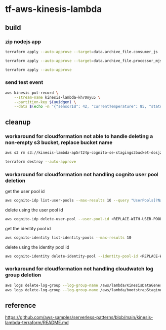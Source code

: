 # tf-aws-kinesis-lambda

## build

### zip nodejs app

```bash
terraform apply --auto-approve --target=data.archive_file.consumer_js
```

```bash
terraform apply --auto-approve --target=data.archive_file.processor_mjs
```

```bash
terraform apply --auto-approve
```

### send test event

```bash
aws kinesis put-record \
    --stream-name kinesis-lambda-kh70nyu5 \
    --partition-key $(uuidgen) \
    --data $(echo -n '{"sensorId": 42, "currentTemperature": 85, "status": "OK"}' | base64 | tr -d '\n')
```

## cleanup

### workaround for cloudformation not able to handle deleting a non-empty s3 bucket, replace bucket name

```bash
aws s3 rm s3://kinesis-lambda-ap5rt24p-cognito-se-stagings3bucket-dosjzztakwnt --recursive
```

```bash
terraform destroy --auto-approve
```

### workaround for cloudformation not handling cognito user pool deletion

get the user pool id

```bash
aws cognito-idp list-user-pools --max-results 10 --query "UserPools[?Name=='Kinesis Data-Generator Users'].Id" --output text
```

delete using the user pool id

```bash
aws cognito-idp delete-user-pool --user-pool-id <REPLACE-WITH-USER-POOL-ID>
```

get the identity pool id

```bash
aws cognito-identity list-identity-pools --max-results 10
```

delete using the identity pool id

```bash
aws cognito-identity delete-identity-pool --identity-pool-id <REPLACE-WITH-IDENTITY-POOL-ID>
```

### workaround for cloudformation not handling cloudwatch log group deletion

```bash
aws logs delete-log-group --log-group-name /aws/lambda/KinesisDataGeneratorCognitoSetup
aws logs delete-log-group --log-group-name /aws/lambda/bootstrapStagingLambdaSetup
```

## reference

<https://github.com/aws-samples/serverless-patterns/blob/main/kinesis-lambda-terraform/README.md>

